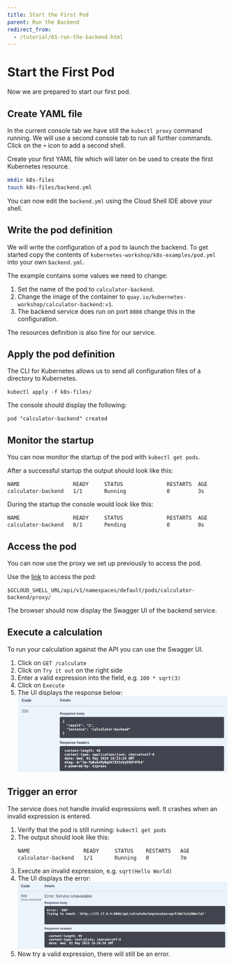 ```yaml
---
title: Start the First Pod
parent: Run the Backend
redirect_from:
  - /tutorial/01-run-the-backend.html
---
```


# Start the First Pod

Now we are prepared to start our first pod.

## Create YAML file

In the current console tab we have still the `kubectl proxy` command running. We will use a second
console tab to run all further commands. Click on the `+` icon to add a second shell.

Create your first YAML file which will later on be used to create the first Kubernetes resource.

```bash
mkdir k8s-files
touch k8s-files/backend.yml
```

You can now edit the `backend.yml` using the Cloud Shell IDE above your shell.

## Write the pod definition

We will write the configuration of a pod to launch the backend. To get started copy the contents
of `kubernetes-workshop/k8s-examples/pod.yml` into your own `backend.yml`.

The example contains some values we need to change:

1. Set the name of the pod to `calculator-backend`.
2. Change the image of the container to `quay.io/kubernetes-workshop/calculator-backend:v1`.
3. The backend service does run on port `8080` change this in the configuration.

The resources definition is also fine for our service.

## Apply the pod definition

The CLI for Kubernetes allows us to send all configuration files of a directory to Kubernetes.

```
kubectl apply -f k8s-files/
```

The console should display the following:

```
pod "calculator-backend" created
```

## Monitor the startup

You can now monitor the startup of the pod with `kubectl get pods`.

After a successful startup the output should look like this:

```
NAME                 READY     STATUS              RESTARTS  AGE
calculator-backend   1/1       Running             0         3s
```

During the startup the console would look like this:

```
NAME                 READY     STATUS              RESTARTS  AGE
calculator-backend   0/1       Pending             0         0s
```

## Access the pod

You can now use the proxy we set up previously to access the pod.

Use the [link]($GCLOUD_SHELL_URL/api/v1/namespaces/default/pods/calculator-backend/proxy/) to access the pod:

```
$GCLOUD_SHELL_URL/api/v1/namespaces/default/pods/calculator-backend/proxy/
```

The browser should now display the Swagger UI of the backend service.

## Execute a calculation

To run your calculation against the API you can use the Swagger UI.

1. Click on `GET /calculate`
2. Click on `Try it out` on the right side
3. Enter a valid expression into the field, e.g. `100 * sqrt(3)`
4. Click on `Execute`
5. The UI displays the response below:
   ![Screenshot of the response](01-api-response-success.png)

## Trigger an error

The service does not handle invalid expressions well. It crashes when an invalid expression is entered.

1. Verify that the pod is still running: `kubectl get pods`
2. The output should look like this:
   ```
   NAME                 READY     STATUS    RESTARTS   AGE
   calculator-backend   1/1       Running   0          7m
   ```
3. Execute an invalid expression, e.g. `sqrt(Hello World)`
4. The UI displays the error:
   ![Screenshot of the response](01-api-response-error.png)
5. Now try a valid expression, there will still be an error.
